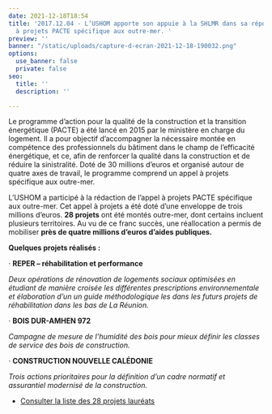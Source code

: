 ```yaml
---
date: 2021-12-18T18:54
title: '2017.12.04 - L’USHOM apporte son appuie à la SHLMR dans sa réponse à l’appel
  à projets PACTE spécifique aux outre-mer. '
preview: ''
banner: "/static/uploads/capture-d-ecran-2021-12-18-190032.png"
options:
  use_banner: false
  private: false
seo:
  title: ''
  description: ''

---
```

Le programme d’action pour la qualité de la construction et la transition énergétique (PACTE) a été lancé en 2015 par le ministère en charge du logement. Il a pour objectif d’accompagner la nécessaire montée en compétence des professionnels du bâtiment dans le champ de l’efficacité énergétique, et ce, afin de renforcer la qualité dans la construction et de réduire la sinistralité. Doté de 30 millions d’euros et organisé autour de quatre axes de travail, le programme comprend un appel à projets spécifique aux outre-mer.

L’USHOM a participé à la rédaction de l’appel à projets PACTE spécifique aux outre-mer. Cet appel à projets a été doté d’une enveloppe de trois millions d’euros. **28 projets** ont été montés outre-mer, dont certains incluent plusieurs territoires. Au vu de ce franc succès, une réallocation a permis de mobiliser **près de quatre millions d’euros d’aides publiques.**

**Quelques projets réalisés :**

· **REPER – réhabilitation et performance**

_Deux opérations de rénovation de logements sociaux optimisées en étudiant de manière croisée les différentes prescriptions environnementale et élaboration d’un un guide méthodologique les dans les futurs projets de réhabilitation dans les bas de La Réunion._

· **BOIS DUR-AMHEN 972**

_Campagne de mesure de l’humidité des bois pour mieux définir les classes de service des bois de construction._

· **CONSTRUCTION NOUVELLE CALÉDONIE**

_Trois actions prioritaires pour la définition d’un cadre normatif et assurantiel modernisé de la construction._

* [Consulter la liste des 28 projets lauréats](https://www.programmepacte.fr/sites/default/files/actualites/docs/CP_PACTE_LAUREATS_AP11_OutreMerV2.pdf)